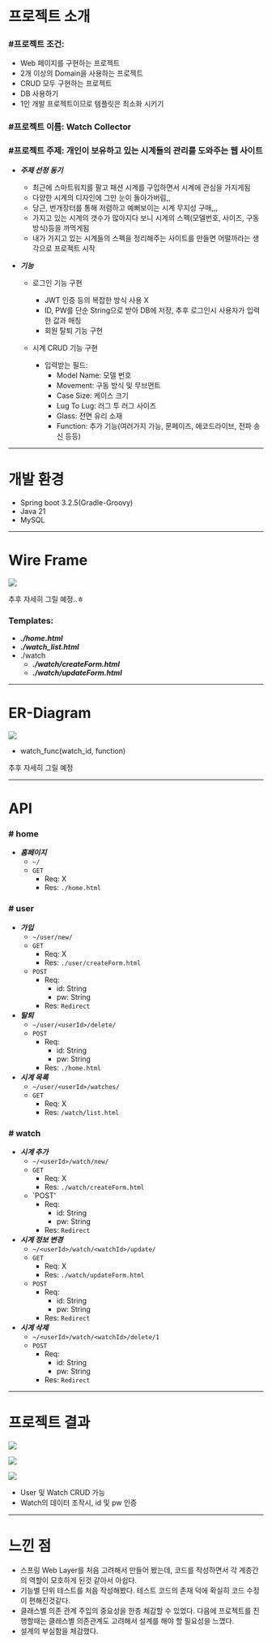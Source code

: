 # 프로젝트 소개

### #프로젝트 조건: 
- Web 페이지를 구현하는 프로젝트
- 2개 이상의 Domain을 사용하는 프로젝트
- CRUD 모두 구현하는 프로젝트
- DB 사용하기
- 1인 개발 프로젝트이므로 템플릿은 최소화 시키기

### #프로젝트 이름: Watch Collector

### #프로젝트 주제: 개인이 보유하고 있는 시계들의 관리를 도와주는 웹 사이트
- ***주제 선정 동기***
  - 최근에 스마트워치를 팔고 패션 시계를 구입하면서 시계에 관심을 가지게됨
  - 다양한 시계의 디자인에 그만 눈이 돌아가버림,,
  - 당근, 번개장터를 통해 저렴하고 예뻐보이는 시계 무지성 구매,,,
  - 가지고 있는 시계의 갯수가 많아지다 보니 시계의 스펙(모델번호, 사이즈, 구동 방식)등을 까먹게됨
  - 내가 가지고 있는 시계들의 스펙을 정리해주는 사이트를 만들면 어떨까라는 생각으로 프로젝트 시작

- ***기능***
  - 로그인 기능 구현
    - JWT 인증 등의 복잡한 방식 사용 X
    - ID, PW를 단순 String으로 받아 DB에 저장, 추후 로그인시 사용자가 입력한 값과 매칭
    - 회원 탈퇴 기능 구현
  
  - 시계 CRUD 기능 구현
    - 입력받는 필드:
      - Model Name: 모델 번호
      - Movement: 구동 방식 및 무브먼트
      - Case Size: 케이스 크기
      - Lug To Lug: 러그 투 러그 사이즈
      - Glass: 전면 유리 소재
      - Function: 추가 기능(여러가지 가능, 문페이즈, 에코드라이브, 전파 송신 등등)
      
      
---

# 개발 환경
- Spring boot 3.2.5(Gradle-Groovy)
- Java 21
- MySQL

---

# Wire Frame
![](https://velog.velcdn.com/images/hj3175791/post/56cb282d-3be6-4c08-a4e3-63ab0af21862/image.jpg)

추후 자세히 그릴 예정..ㅎ

### Templates:
- ***./home.html***
- ***./watch_list.html***
- ./watch
  - ***./watch/createForm.html***
  - ***./watch/updateForm.html***


---

# ER-Diagram
![](https://velog.velcdn.com/images/hj3175791/post/72bc18c1-d485-4df3-be46-32d2ae01e6f4/image.jpg)
+ watch_func(watch_id, function)

추후 자세히 그릴 예정

---

# API

### # home
- ***홈페이지***
  - `~/`
  - `GET`
    - Req: X
    - Res: `./home.html`
    
### # user
- ***가입***
  - `~/user/new/`
  - `GET`
    - Req: X
    - Res: `./user/createForm.html`
  - `POST`
    - Req: 
      - id: String
      - pw: String
    - Res: `Redirect`
- ***탈퇴***
  - `~/user/<userId>/delete/`
  - `POST`
    - Req:
      - id: String
      - pw: String
    - Res: `./home.html`
- ***시계 목록***
  - `~/user/<userId>/watches/`
  - `GET`
    - Req: X
    - Res: `/watch/list.html`
 
### # watch

- ***시계 추가***
  - `~/<userId>/watch/new/`
  - `GET`
    - Req: X
    - Res: `./watch/createForm.html`
  - `POST'
    - Req: 
      - id: String
      - pw: String
    - Res: `Redirect`
- ***시계 정보 변경***
  - `~/<userId>/watch/<watchId>/update/`
  - `GET`
    - Req: X
    - Res: `./watch/updateForm.html`
  - `POST`
    - Req: 
      - id: String
      - pw: String
    - Res: `Redirect`
- ***시계 삭제***
  - `~/<userId>/watch/<watchId>/delete/1`
  - `POST`
    - Req:
      - id: String
      - pw: String
    - Res: `Redirect`
    
---

# 프로젝트 결과
![](https://velog.velcdn.com/images/hj3175791/post/45a8cb62-7ba3-427a-ad8a-a277dbf67181/image.png)

![](https://velog.velcdn.com/images/hj3175791/post/e013b71d-a834-456d-b953-56ebacdf9191/image.png)

![](https://velog.velcdn.com/images/hj3175791/post/4a5a187b-c677-493d-9312-e2d673d3de21/image.png)

- User 및 Watch CRUD 가능 
- Watch의 데이터 조작시, id 및 pw 인증

---

# 느낀 점
- 스프링 Web Layer를 처음 고려해서 만들어 봤는데, 코드를 작성하면서 각 계층간의 역할이 모호하게 된것 같아서 아쉽다.
- 기능별 단위 테스트를 처음 작성해봤다. 테스트 코드의 존재 덕에 확실히 코드 수정이 편해진것같다.
- 클래스별 의존 관계 주입의 중요성을 한층 체감할 수 있었다. 다음에 프로젝트를 진행할때는 클래스별 의존관계도 고려해서 설계를 해야 할 필요성을 느꼈다.
- 설계의 부실함을 체감했다.